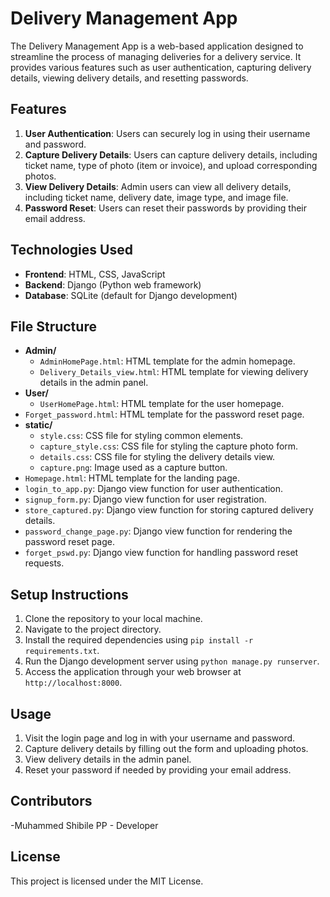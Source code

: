 # Delivery Management App

The Delivery Management App is a web-based application designed to streamline the process of managing deliveries for a delivery service. It provides various features such as user authentication, capturing delivery details, viewing delivery details, and resetting passwords.

## Features
1. **User Authentication**: Users can securely log in using their username and password.
2. **Capture Delivery Details**: Users can capture delivery details, including ticket name, type of photo (item or invoice), and upload corresponding photos.
3. **View Delivery Details**: Admin users can view all delivery details, including ticket name, delivery date, image type, and image file.
4. **Password Reset**: Users can reset their passwords by providing their email address.

## Technologies Used
- **Frontend**: HTML, CSS, JavaScript
- **Backend**: Django (Python web framework)
- **Database**: SQLite (default for Django development)

## File Structure
- **Admin/**
  - `AdminHomePage.html`: HTML template for the admin homepage.
  - `Delivery_Details_view.html`: HTML template for viewing delivery details in the admin panel.
- **User/**
  - `UserHomePage.html`: HTML template for the user homepage.
- `Forget_password.html`: HTML template for the password reset page.
- **static/**
  - `style.css`: CSS file for styling common elements.
  - `capture_style.css`: CSS file for styling the capture photo form.
  - `details.css`: CSS file for styling the delivery details view.
  - `capture.png`: Image used as a capture button.
- `Homepage.html`: HTML template for the landing page.
- `login_to_app.py`: Django view function for user authentication.
- `signup_form.py`: Django view function for user registration.
- `store_captured.py`: Django view function for storing captured delivery details.
- `password_change_page.py`: Django view function for rendering the password reset page.
- `forget_pswd.py`: Django view function for handling password reset requests.

## Setup Instructions
1. Clone the repository to your local machine.
2. Navigate to the project directory.
3. Install the required dependencies using `pip install -r requirements.txt`.
4. Run the Django development server using `python manage.py runserver`.
5. Access the application through your web browser at `http://localhost:8000`.

## Usage
1. Visit the login page and log in with your username and password.
2. Capture delivery details by filling out the form and uploading photos.
3. View delivery details in the admin panel.
4. Reset your password if needed by providing your email address.

## Contributors
-Muhammed Shibile PP - Developer

## License
This project is licensed under the MIT License.
